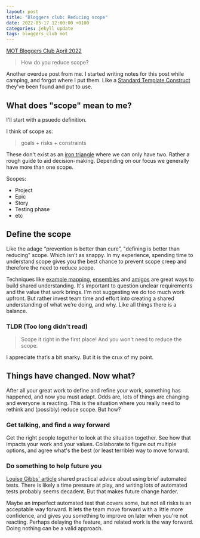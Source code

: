 ```yaml
---
layout: post
title: "Bloggers club: Reducing scope"
date: 2022-05-17 12:00:00 +0100
categories: jekyll update
tags: bloggers_club mot
---
```

[MOT Bloggers Club April 2022](https://club.ministryoftesting.com/t/bloggers-club-april-2022-how-do-you-reduce-scope/57851)
>  How do you reduce scope?

Another overdue post from me. I started writing notes for this post while camping, and forgot where I put them. 
Like a [Standard Template Construct][2] they've been found and put to use.

## What does "scope" mean to me?
I'll start with a psuedo definition.

I think of scope as:
>  goals + risks + constraints

These don't exist as an [iron triangle][3] where we can only have two. Rather a rough guide to aid decision-making.
Depending on our focus we generally have more than one scope.

Scopes:
- Project
- Epic
- Story
- Testing phase
- etc

## Define the scope
Like the adage “prevention is better than cure”,  "defining is better than reducing" scope. Which isn’t as snappy.
In my experience, spending time to understand scope gives you the best chance to prevent scope creep and therefore the need to reduce scope.

Techniques like [example mapping][5], [ensembles][4] and [amigos][6] are great ways to build shared understanding.
It's important to question unclear requirements and the value that work brings. 
I'm not suggesting we do too much work upfront. But rather invest team time and effort into creating a shared understanding of what we’re doing, and why.
Like all things there is a balance.

### TLDR (Too long didn't read)
> Scope it right in the first place! And you won't need to reduce the scope.
 
I appreciate that’s a bit snarky. But it is the crux of my point.

## Things have changed. Now what?
After all your great work to define and refine your work, something has happened, and now you must adapt.
Odds are, lots of things are changing and everyone is reacting. 
This is the situation where you really need to rethink and (possibly) reduce scope.
But how?

### Get talking, and find a way forward
Get the right people together to look at the situation together. See how that impacts your work and your values. 
Collaborate to figure out multiple options, and agree what's the best (or least terrible) way to move forward.

### Do something to help future you
[Louise Gibbs' article][1] shared practical advice about using brief automated tests. 
There is likely a time pressure at play, and writing lots of automated tests probably seems decadent. But that makes future change harder.

Maybe an imperfect automated test that covers some, but not all risks is an acceptable way forward.
It lets the team move forward with a little more confidence, and gives you something to improve on later when you're not reacting.
Perhaps delaying the feature, and related work is the way forward. Doing nothing can be a valid approach.

[1]: https://louisegibbstest.wordpress.com/2022/04/29/reducing-scope-lets-test-less/
[2]: https://wh40k.lexicanum.com/wiki/Standard_Template_Construct
[3]: https://www.prince2.com/uk/blog/project-triangle-constraints
[4]: https://visible-quality.blogspot.com/2021/11/ensemble-programming-and-behaviors-for.html
[5]: https://cucumber.io/blog/bdd/example-mapping-introduction/
[6]: https://www.agilealliance.org/glossary/three-amigos/